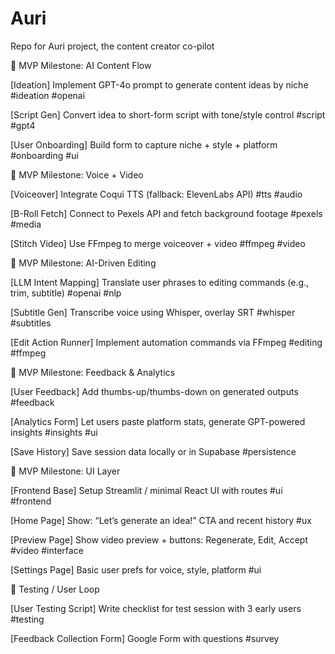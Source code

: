 # Auri
Repo for Auri project, the content creator co-pilot


📁 MVP Milestone: AI Content Flow

[Ideation] Implement GPT-4o prompt to generate content ideas by niche #ideation #openai

[Script Gen] Convert idea to short-form script with tone/style control #script #gpt4

[User Onboarding] Build form to capture niche + style + platform #onboarding #ui


📁 MVP Milestone: Voice + Video

[Voiceover] Integrate Coqui TTS (fallback: ElevenLabs API) #tts #audio

[B-Roll Fetch] Connect to Pexels API and fetch background footage #pexels #media

[Stitch Video] Use FFmpeg to merge voiceover + video #ffmpeg #video


📁 MVP Milestone: AI-Driven Editing

[LLM Intent Mapping] Translate user phrases to editing commands (e.g., trim, subtitle) #openai #nlp

[Subtitle Gen] Transcribe voice using Whisper, overlay SRT #whisper #subtitles

[Edit Action Runner] Implement automation commands via FFmpeg #editing #ffmpeg


📁 MVP Milestone: Feedback & Analytics

[User Feedback] Add thumbs-up/thumbs-down on generated outputs #feedback

[Analytics Form] Let users paste platform stats, generate GPT-powered insights #insights #ui

[Save History] Save session data locally or in Supabase #persistence


📁 MVP Milestone: UI Layer

[Frontend Base] Setup Streamlit / minimal React UI with routes #ui #frontend

[Home Page] Show: “Let’s generate an idea!” CTA and recent history #ux

[Preview Page] Show video preview + buttons: Regenerate, Edit, Accept #video #interface

[Settings Page] Basic user prefs for voice, style, platform #ui


📁 Testing / User Loop

[User Testing Script] Write checklist for test session with 3 early users #testing

[Feedback Collection Form] Google Form with questions #survey

